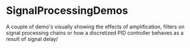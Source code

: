 # SignalProcessingDemos
A couple of demo's visually showing the effects of amplification, filters on signal processing chains or how a discretized PID controller behaves as a result of signal delay/
